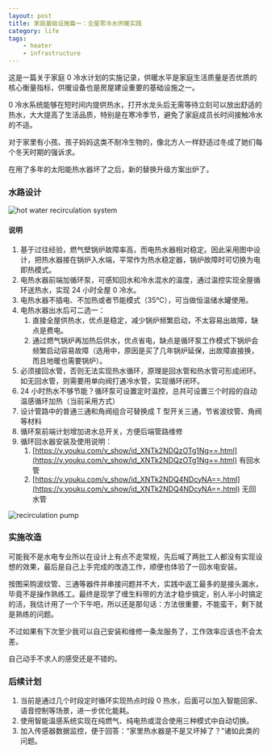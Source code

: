 ```yaml
---
layout: post
title: 家庭基础设施篇一：全屋零冷水供暖实践
category: life
tags:
    - heater
    - infrastructure
---
```


这是一篇关于家庭 0 冷水计划的实施记录，供暖水平是家庭生活质量是否优质的核心衡量指标，供暖设备也是房屋建设重要的基础设施之一。

0 冷水系统能够在短时间内提供热水，打开水龙头后无需等待立刻可以放出舒适的热水，大大提高了生活品质，特别是在寒冷季节，避免了家庭成员长时间接触冷水的不适。

对于家里有小孩、孩子妈妈这类不耐冷生物的，像北方人一样舒适过冬成了她们每个冬天时期的强诉求。

在用了多年的太阳能热水器坏了之后，新的替换升级方案出炉了。

### 水路设计
![hot water recirculation system]({{site.cdnroot}}/assets/img/water-system.jpg)
<!--more-->

#### 说明

1. 基于过往经验，燃气壁锅炉故障率高，而电热水器相对稳定。因此采用图中设计，把热水器接在锅炉入水端，平常作为热水稳定器，锅炉故障时可切换为电即热模式。
2. 电热水器前端加循环泵，可感知回水和冷水混水的温度，通过温控实现全屋循环送热水，实现 24 小时全屋 0 冷水。
3. 电热水器不插电、不加热或者节能模式（35℃），可当做恒温储水罐使用。
4. 电热水器出水后可二选一：
   1. 直接全屋供热水，优点是稳定，减少锅炉频繁启动，不太容易出故障，缺点是费电。
   2. 通过燃气锅炉再加热后供水，优点省电，缺点是循环泵工作模式下锅炉会频繁启动容易故障（选用中，原因是买了几年锅炉延保，出故障直接换，而且地暖也需要锅炉）。
5. 必须接回水管，否则无法实现热水循环，原理是回水管和热水管可形成闭环。如无回水管，则需要用单向阀打通冷水管，实现循环闭环。
6. 24 小时热水不够节能？循环泵可设置定时温控，总共可设置三个时段的自动温感循环加热（当前采用方式）
7. 设计管路中的普通三通和角阀组合可替换成 T 型开关三通，节省波纹管、角阀等材料
8. 循环泵前端计划增加进水总开关，方便后端管路维修
9. 循环回水器安装及使用说明：
   1. [https://v.youku.com/v_show/id_XNTk2NDQzOTg1Ng==.html](https://v.youku.com/v_show/id_XNTk2NDQzOTg1Ng==.html) 有回水管
   2. [https://v.youku.com/v_show/id_XNTk2NDQ4NDcyNA==.html](https://v.youku.com/v_show/id_XNTk2NDQ4NDcyNA==.html) 无回水管

![recirculation pump]({{site.cdnroot}}/assets/img/recirculation.jpg)


### 实施改造

可能我不是水电专业所以在设计上有点不走常规，先后喊了两批工人都没有实现设想的效果，最后是自己上手完成的改造工作，顺便也体验了一回水电安装。

按图采购波纹管、三通等器件并串接问题并不大，实践中返工最多的是接头漏水，毕竟不是操作熟练工。最终是现学了缠生料带的方法才稳步搞定，别人半小时搞定的活，我估计用了一个下午吧，所以还是那句话：方法很重要，不能蛮干，剩下就是熟练的问题。

不过如果有下次至少我可以自己安装和维修一条龙服务了，工作效率应该也不会太差。

自己动手不求人的感受还是不错的。

### 后续计划

1. 当前是通过几个时段定时循环实现热点时段 0 热水，后面可以加入智能回家、语音控制等场景，进一步优化能耗。
2. 使用智能温感系统实现在纯燃气、纯电热或混合使用三种模式中自动切换。
3. 加入传感器数据监控，便于回答：“家里热水器是不是又坏掉了？”诸如此类的问题。
